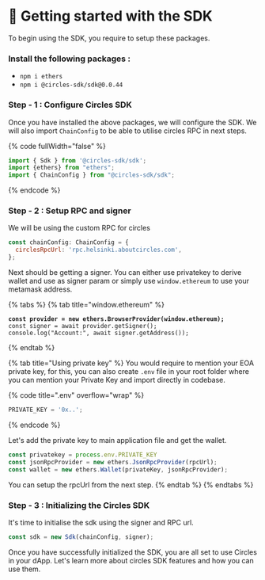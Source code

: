 # 🚀 Getting started with the SDK

To begin using the SDK, you require to setup these packages.

### Install the following packages :&#x20;

* `npm i ethers`
* `npm i @circles-sdk/sdk@0.0.44`

### Step - 1 : Configure Circles SDK&#x20;

Once you have installed the above packages, we will configure the SDK. We will also import `ChainConfig` to be able to utilise circles RPC in next steps.

{% code fullWidth="false" %}
```javascript
import { Sdk } from '@circles-sdk/sdk';
import {ethers} from "ethers";
import { ChainConfig } from "@circles-sdk/sdk";
```
{% endcode %}

### Step - 2 : Setup RPC and signer

We will be using the custom RPC for circles

```javascript
const chainConfig: ChainConfig = {
  circlesRpcUrl: 'rpc.helsinki.aboutcircles.com',
};
```

Next should be getting a signer. You can either use privatekey to derive wallet and use as signer param or simply use `window.ethereum` to use your metamask address.

{% tabs %}
{% tab title="window.ethereum" %}
<pre class="language-javascript"><code class="lang-javascript"><strong>const provider = new ethers.BrowserProvider(window.ethereum);
</strong>const signer = await provider.getSigner();
console.log("Account:", await signer.getAddress());
</code></pre>
{% endtab %}

{% tab title="Using private key" %}
You would require to mention your EOA private key, for this, you can also create `.env` file in your root folder where you can mention your Private Key and import directly in codebase.

{% code title=".env" overflow="wrap" %}
```javascript
PRIVATE_KEY = '0x..';
```
{% endcode %}

Let's add the private key to main application file and get the wallet.

```javascript
const privatekey = process.env.PRIVATE_KEY
const jsonRpcProvider = new ethers.JsonRpcProvider(rpcUrl);
const wallet = new ethers.Wallet(privateKey, jsonRpcProvider);            
```

You can setup the rpcUrl from the next step.
{% endtab %}
{% endtabs %}

### Step - 3 : Initializing the Circles SDK

It's time to initialise the sdk using the signer and RPC url.

```javascript
const sdk = new Sdk(chainConfig, signer);
```

Once you have successfully initialized the SDK, you are all set to use Circles in your dApp. Let's learn more about circles SDK features and how you can use them.
